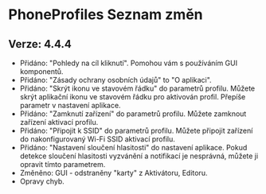 PhoneProfiles Seznam změn
=========================

Verze: 4.4.4
------------
- Přidáno: "Pohledy na cíl kliknutí". Pomohou vám s používáním GUI komponentů.
- Přidáno: "Zásady ochrany osobních údajů" to "O aplikaci".
- Přidáno: "Skrýt ikonu ve stavovém řádku" do parametrů profilu. Můžete skrýt aplikační ikonu ve stavovém řádku pro aktivován profil. Přepíše parametr v nastavení aplikace.
- Přidáno: "Zamknutí zařízení" do parametrů profilu. Můžete zamknout zařízení aktivací profilu.
- Přidáno: "Připojit k SSID" do parametrů profilu. Můžete připojit zařízení do nakonfigurovaný Wi-Fi SSID aktivací profilu.
- Přidáno: "Nastavení sloučení hlasitosti" do nastavení aplikace. Pokud detekce sloučení hlasitosti vyzvánění a notifikací je nesprávná, můžete ji opravit tímto parametrem.
- Změněno: GUI - odstraněny "karty" z Aktivátoru, Editoru.
- Opravy chyb.